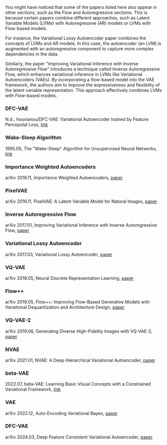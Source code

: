 You might have noticed that some of the papers listed here also appear in other sections, such as the Flow and Autoregressive sections. This is because certain papers combine different approaches, such as Latent Variable Models (LVMs) with Autoregressive (AR) models or LVMs with Flow-based models.

For instance, the Variational Lossy Autoencoder paper combines the concepts of LVMs and AR models. In this case, the autoencoder (an LVM) is augmented with an autoregressive component to capture more complex dependencies in the data.

Similarly, the paper "Improving Variational Inference with Inverse Autoregressive Flow" introduces a technique called Inverse Autoregressive Flow, which enhances variational inference in LVMs like Variational Autoencoders (VAEs). By incorporating a flow-based model into the VAE framework, the authors aim to improve the expressiveness and flexibility of the latent variable representation. This approach effectively combines LVMs with Flow-based models.

### DFC-VAE
N.d., houxianxu/DFC-VAE: Variational Autoencoder trained by Feature Perceputal Loss, [link](https://github.com/houxianxu/DFC-VAE)
### Wake-Sleep Algorithm
1995.05, The "Wake-Sleep" Algorithm for Unsupervised Neural Networks, [link](https://www.science.org/doi/10.1126/science.7761831)
### Importance Weighted Autoencoders
arXiv 2016.11, Importance Weighted Autoencoders, [paper](http://arxiv.org/abs/1509.00519)
### PixelVAE
arXiv 2016.11, PixelVAE: A Latent Variable Model for Natural Images, [paper](http://arxiv.org/abs/1611.05013)
### Inverse Autoregressive Flow
arXiv 2017.01, Improving Variational Inference with Inverse Autoregressive Flow, [paper](http://arxiv.org/abs/1606.04934)
### Variational Lossy Autoencoder
arXiv 2017.03, Variational Lossy Autoencoder, [paper](http://arxiv.org/abs/1611.02731)
### VQ-VAE
arXiv 2018.05, Neural Discrete Representation Learning, [paper](http://arxiv.org/abs/1711.00937)
### Flow++
arXiv 2019.05, Flow++: Improving Flow-Based Generative Models with Variational Dequantization and Architecture Design, [paper](http://arxiv.org/abs/1902.00275)
### VQ-VAE-2
arXiv 2019.06, Generating Diverse High-Fidelity Images with VQ-VAE-2, [paper](http://arxiv.org/abs/1906.00446)
### NVAE
arXiv 2021.01, NVAE: A Deep Hierarchical Variational Autoencoder, [paper](http://arxiv.org/abs/2007.03898)
### beta-VAE
2022.07, beta-VAE: Learning Basic Visual Concepts with a Constrained Variational Framework, [link](https://openreview.net/forum?id=Sy2fzU9gl)
### VAE
arXiv 2022.12, Auto-Encoding Variational Bayes, [paper](http://arxiv.org/abs/1312.6114)
### DFC-VAE
arXiv 2024.03, Deep Feature Consistent Variational Autoencoder, [paper](http://arxiv.org/abs/1610.00291)